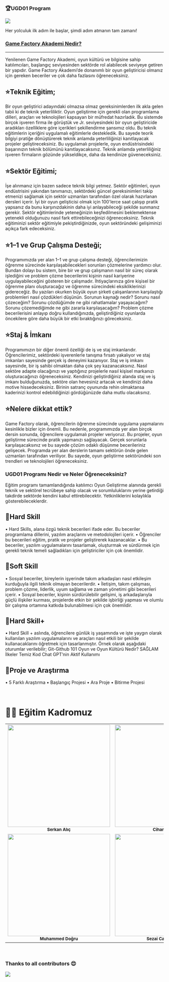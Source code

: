 ### 🏆UGD01 Program

![](https://academy.gamefactory.gs/wp-content/uploads/2023/04/Untitled-3-1.png)

Her yolculuk ilk adım ile başlar, şimdi adım atmanın tam zamanı!

### [Game Factory Akademi Nedir?](https://academy.gamefactory.gs/tr/anasayfa/)

---

Yenilenen Game Factory Akademi, oyun kültürü ve bilgisine sahip katılımcıları, başlangıç seviyesinden sektörde rol alabilecek seviyeye getiren bir yapıdır. Game Factory Akademi’de donanımlı bir oyun geliştiricisi olmanız için gereken beceriler ve çok daha fazlasını öğreneceksiniz.

## ⭐Teknik Eğitim;
Bir oyun geliştirici adayındaki olmazsa olmaz gereksinimlerden ilk akla gelen tabii ki de teknik yeterliliktir. Oyun geliştirme için gerekli olan programlama dilleri, araçları ve teknolojileri kapsayan bir müfredat hazırladık. Bu sistemde birçok işveren firma ile görüştük ve Jr. seviyesindeki bir oyun geliştiricide aradıkları özelliklere göre içerikleri şekillendirme şansımız oldu. Bu teknik eğitimlerin içeriğini uygulamalı eğitimlerle destekledik. Bu sayede teorik bilgiyi pratiğe dönüştürerek teknik anlamda yeterliliğinizi kanıtlayacak projeler geliştireceksiniz. Bu uygulamalı projelerle, oyun endüstrisindeki başarınızın teknik bölümünü kanıtlayacaksınız. Teknik anlamda yeterliliğiniz işveren firmaların gözünde yükseldikçe, daha da kendinize güveneceksiniz.

## ⭐Sektör Eğitimi;
İşe alınmanız için bazen sadece teknik bilgi yetmez. Sektör eğitimleri, oyun endüstrisini yakından tanımanızı, sektördeki güncel gereksinimleri takip etmenizi sağlamak için sektör uzmanları tarafından özel olarak hazırlanan dersleri içerir. İyi bir oyun gelişticisi olmak için 100'lerce saat çalışıp pratik yapsanız da bunu karşınızdakinin daha iyi anlayabileceği şekilde sunmanız gerekir. Sektör eğitimlerinde yeteneğinizin keşfedilmesini beklemektense yetenekli olduğunuzu nasıl fark ettirebileceğinizi öğreneceksiniz. Teknik eğitiminizi sektör eğitimiyle pekiştirdiğinizde, oyun sektöründeki gelişiminizi açıkça fark edeceksiniz.

## ⭐1–1 ve Grup Çalışma Desteği;
Programımızda yer alan 1–1 ve grup çalışma desteği, öğrencilerimizin öğrenme sürecinde karşılaşabilecekleri sorunları çözmelerine yardımcı olur. Bundan dolayı bu sistem, bire bir ve grup çalışmanın nasıl bir süreç olarak işlediğini ve problem çözme becerilerini kişinin nasıl kariyerine uygulayabileceğini gösteren bir çalışmadır. İhtiyaçlarınıza göre kişisel bir öğrenme planı oluşturacağız ve öğrenme sürecindeki eksikliklerinizi gidereceğiz. Bu yazıları okurken büyük oyun şirketi çalışanlarının karşılaştığı problemleri nasıl çözdükleri düşünün. Sorunun kaynağı nedir? Sorunu nasıl çözeceğim? Sorunu çözdüğümde ne gibi rahatlamalar yaşayacağım? Sorunu çözemediğimde ne gibi zararla karşılaşacağım? Problem çözme becerilerisini anlayıp doğru kullandığınızda, geliştirdiğiniz oyunlarda öncekilere göre daha büyük bir etki bıraktığınızı göreceksiniz.

## ⭐Staj & İmkanı
Programımızın bir diğer önemli özelliği de iş ve staj imkanlarıdır. Öğrencilerimiz, sektördeki işverenlerle tanışma fırsatı yakalıyor ve staj imkanları sayesinde gerçek iş deneyimi kazanıyor. Staj ve iş imkanı sayesinde, bir iş sahibi olmaktan daha çok şey kazanacaksınız. Nasıl sektöre adapte olacağınızı ve yaptığınız projelerle nasıl kişisel markanızı oluşturacağınızı öğreneceksiniz. Kendinizi geliştirdiğiniz alanda staj ve iş imkanı bulduğunuzda, sektöre olan hevesiniz artacak ve kendinizi daha motive hissedeceksiniz. Birinin satranç oyununda rehin olmaktansa kaderinizi kontrol edebildiğinizi gördüğünüzde daha mutlu olacaksınız.

## ⭐Nelere dikkat ettik?
Game Factory olarak, öğrencilerin öğrenme sürecinde uygulama yapmalarını kesinlikle bizler için önemli. Bu nedenle, programımızda yer alan birçok dersin sonunda, öğrencilere uygulamalı projeler veriyoruz. Bu projeler, oyun geliştirme sürecinde pratik yapmanızı sağlayacak. Gerçek sorunlarla karşılaşacaksınız ve bu sayede çözüm odaklı düşünme becerileriniz gelişecek.
Programda yer alan derslerin tamamı sektörün önde gelen uzmanları tarafından veriliyor. Bu sayede, oyun geliştirme sektöründeki son trendleri ve teknolojileri öğreneceksiniz.


### UGD01 Programı Nedir ve Neler Öğreneceksiniz?

Eğitim programı tamamlandığında katılımcı Oyun Geliştirme alanında gerekli teknik ve sektörel tecrübeye sahip olacak ve sorumluluklarını yerine getirdiği takdirde sektörde kendini kabul ettirebilecektir. Yetkinliklerini kolaylıkla gösterebileceklerdir.

## 📝Hard Skill
• Hard Skills, alana özgü teknik becerileri ifade eder. Bu beceriler programlama dillerini, yazılım araçlarını ve metodolojileri içerir.
• Öğrenciler bu becerileri eğitim, pratik ve projeler geliştirerek kazanacaklar. 
• Bu beceriler, yazılım uygulamalarını tasarlamak, oluşturmak ve sürdürmek için gerekli teknik temeli sağladıkları için geliştiriciler için çok önemlidir.

## 📝Soft Skill
• Sosyal beceriler, bireylerin işyerinde takım arkadaşları nasıl etkileşim kurduğuyla ilgili teknik olmayan becerilerdir.
• İletişim, takım çalışması, problem çözme, liderlik, uyum sağlama ve zaman yönetimi gibi becerileri içerir.
• Sosyal beceriler, kişinin sürdürülebilir gelişimi, iş arkadaşlarıyla güçlü ilişkiler kurması, projelerde etkin bir şekilde işbirliği yapması ve olumlu bir çalışma ortamına katkıda bulunabilmesi için çok önemlidir. 

## 📝Hard Skill+
• Hard Skill + aslında, öğrencilere günlük iş yaşamında ve işte yaygın olarak kullanılan yazılım uygulamalarını ve araçları nasıl etkili bir şekilde kullanacaklarını öğretmek için tasarlanmıştır. Örnek olarak aşağıdaki oturumlar verilebilir;
    Git-Github 101
    Oyun ve Oyun Kültürü Nedir?
    SAĞLAM İlkeler
    Temiz Kod
    Chat GPT’nin Aktif Kullanımı

## 📝Proje ve Araştırma
• 5 Farklı Araştırma
• Başlangıç ​​Projesi
• Ara Proje
• Bitirme Projesi

<br>

# <a name="4"></a>👨‍🏫 Eğitim Kadromuz

<table>
  <tr>
    <td align="center"><img src="https://media.licdn.com/dms/image/C4D03AQGaHs770LK6_A/profile-displayphoto-shrink_400_400/0/1660481463469?e=1694649600&v=beta&t=nbePe7JpAvcf7BNJSHkU8v7RdfYfD2b-DTI9eAyYVO8" width="325px;" alt=""/><br /><sub><b>Serkan Alıç</b></sub></a><br /></td>
    <td align="center"><img src="https://media.licdn.com/dms/image/D4D03AQE4gVmbNjz0-Q/profile-displayphoto-shrink_400_400/0/1673525598473?e=1694649600&v=beta&t=2POkcmeK228-UIT3JRcKQtpGcSGoLOS4lUt5pvaodzA" width="325px;" alt=""/><br /><sub><b>Cihan Türker</b></sub></a><br /></td>
    <td align="center"><img src="https://media.licdn.com/dms/image/D4D03AQE-11uiE0Senw/profile-displayphoto-shrink_400_400/0/1679737692646?e=1694649600&v=beta&t=Q5SD4U_DFBUyq7MGCTudI2AuVVuDltqaPB4iV5_z9_k" width="325px;" alt=""/><br /><sub><b>Ersoy Balkış</b></sub></a><br /></td>
    </tr>
   <tr>
    <td align="center"><img src="https://media.licdn.com/dms/image/C4D03AQHhgkaK4paBRg/profile-displayphoto-shrink_400_400/0/1650390731208?e=1694649600&v=beta&t=up-nPBQ54GimTgns_wlUvQc5dNCSkB7J2-g6xpB3fYE" width="325px;" alt=""/><br /><sub><b>Muhammed Doğru</b></sub></a><br /></td>
    <td align="center"><img src="https://media.licdn.com/dms/image/D5603AQF5soHcprag8w/profile-displayphoto-shrink_400_400/0/1690569257019?e=1696464000&v=beta&t=ChvcDFBNshJ_nb8cf5AQSA3evA_1F5EZqE2S0KmixDA" width="325px;" alt=""/><br /><sub><b>Sezai Can Öğütken</b></sub></a><br /></td>
    <td align="center"><img src="https://media.licdn.com/dms/image/D4D03AQHR-Nphjc1mrQ/profile-displayphoto-shrink_400_400/0/1686588391080?e=1694649600&v=beta&t=GLKcb1zuETWmi1xDF5PmMagZNzlpzi1nqOhgpk-LYlk" width="325px;" alt=""/><br /><sub><b>Ömer Ekit</b></sub></a><br /></td>
    </tr>
</table>  

<br>


### Thanks to all contributors 😍

<a href="https://github.com/Game-Factory-Academy/UGD1-Program-Workspace/graphs/contributors">
  <img src="https://contrib.rocks/image?repo=Game-Factory-Academy/UGD1-Program-Workspace" />
</a>

